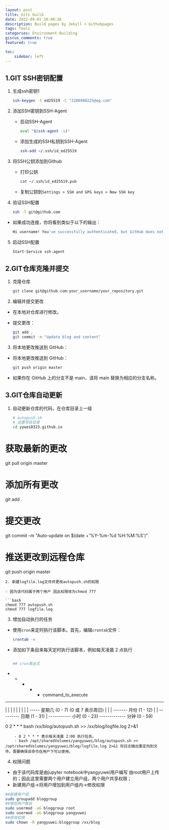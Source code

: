 ```yaml
---
layout: post
title: Gits Guild
date: 2022-09-01 20:40:16
description: Build pages by Jekyll + Githubpages
tags: Tools
categories: Environment-Building
giscus_comments: true
featured: true

toc:
    sidebar: left
---
```


## 1.GIT SSH密钥配置

1. 生成ssh密钥1
   
   ```bash
   ssh-keygen -t ed25519 -C "2286988225@qq.com"
   ```

2. 添加SSH密钥到SSH-Agent
   
   - 启动SSH-Agent
     
     ```bash
     eval "$(ssh-agent -s)"
     ```
   - 添加生成的SSH私钥到SSH-Agent
     
     ```bash
     ssh-add ~/.ssh/id_ed25519
     ```

3. 将SSH公钥添加到Github
   
   - 打印公钥
     
     ```bash
     cat ~/.ssh/id_ed25519.pub
     ```
   - 复制公钥到`Settings > SSH and GPG keys > New SSH key`

4. 验证SSH配置
   
   ```bash
   ssh -T git@github.com
   ```
- 如果成功连接，你将看到类似于以下的输出：
  
  ```bash
  Hi username! You've successfully authenticated, but GitHub does not provide shell access.
  ```
5. 启动SSH配置
   
   ```bash
   Start-Service ssh-agent
   ```

## 2.GIT仓库克隆并提交

1. 克隆仓库 
   
   ```bash
   git clone git@github.com:your_username/your_repository.git
   ```
2. 编辑并提交更改
- 在本地对仓库进行修改。
- 提交更改：
  
  ```bash
  git add .
  git commit -m "Update blog and content"
  ```
3. 将本地更改推送到 GitHub：
- 将本地更改推送到 GitHub：
  
  ```bash
  git push origin master
  ```
- 如果你在 GitHub 上的分支不是 main，请将 main 替换为相应的分支名称。

## 3.GIT仓库自动更新

1. 自动更新仓库的代码，在仓库目录上一级
   
   ```bash
   # autopush.sh
   # 设置项目目录
   cd yywei0323.github.io
   ```

# 获取最新的更改

git pull origin master

# 添加所有更改

git add .

# 提交更改

git commit -m "Auto-update on $(date +'%Y-%m-%d %H:%M:%S')"

# 推送更改到远程仓库

git push origin master

```
2. 新建logfile.log文件并更改autopush.sh的权限

- 因为该代码属于两个用户 因此权限改为chmod 777

```bash
chmod 777 autopush.sh
chmod 777 logfile.log
```

3. 增加自动执行的任务 
- 使用`cron`来定时执行该脚本。首先，编辑`crontab`文件：
  
  ```bash
  crontab -e
  ```
- 添加如下条目来每天定时执行该脚本，例如每天凌晨 2 点执行
  ```bash
  
  ## cron表达式
* * * * * command_to_execute

- - - - -

| | | | |
| | | | ----- 星期几 (0 - 7) (0 或 7 表示周日)
| | | ------- 月份 (1 - 12)
| | --------- 日期 (1 - 31)
| ----------- 小时 (0 - 23)
------------- 分钟 (0 - 59)

0 2 * * * bash /xx/blog/autopush.sh >> /xx/blog/logfile.log 2>&1

```
    - 0 2 * * * 表示每天凌晨 2:00 执行任务。
    - bash /opt/sharedVolumes/yangyuwei/blog/autopush.sh >> /opt/sharedVolumes/yangyuwei/blog/logfile.log 2>&1 将日志输出重定向到文件。需要确保该命令在用户下可以使用。
```

4. 权限问题
- 由于该代码库是由jupyter notebook中yangyuwei用户编写 由root用户上传的；因此这里需要两个用户建立用户组，两个用户共享权限；
- 新建用户组->将用户增加到用户组内->修改权限

```bash
##新建用户组
sudo groupadd bloggroup
##增加用户数目
sudo usermod -aG bloggroup root
sudo usermod -aG bloggroup yangyuwei
##修改权限
sudo chown -R yangyuwei:bloggroup /xx/blog
```
